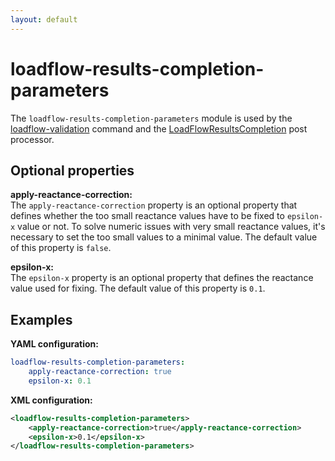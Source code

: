 ```yaml
---
layout: default
---
```


# loadflow-results-completion-parameters
The `loadflow-results-completion-parameters` module is used by the [loadflow-validation]() command and the [LoadFlowResultsCompletion](../../grid/formats/import-post-processor.md#loadflow-post-processor) post processor.

## Optional properties

**apply-reactance-correction:**  
The `apply-reactance-correction` property is an optional property that defines whether the too small reactance values have to be fixed to `epsilon-x` value or not. To solve numeric issues with very small reactance values, it's necessary to set the too small values to a minimal value. The default value of this property is `false`.

**epsilon-x:**  
The `epsilon-x` property is an optional property that defines the reactance value used for fixing. The default value of this property is `0.1`.
 
## Examples

**YAML configuration:**
```yaml
loadflow-results-completion-parameters:
    apply-reactance-correction: true
    epsilon-x: 0.1
```

**XML configuration:**
```xml
<loadflow-results-completion-parameters>
    <apply-reactance-correction>true</apply-reactance-correction>
    <epsilon-x>0.1</epsilon-x>
</loadflow-results-completion-parameters>
```
